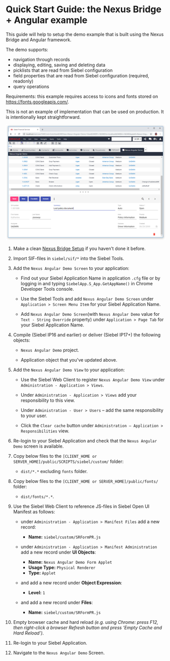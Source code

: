 # Quick Start Guide: the Nexus Bridge + Angular example

This guide will help to setup the demo example that is built using the Nexus Bridge and Angular framework.

The demo supports:

* navigation through records
* displaying, editing, saving and deleting data
* picklists that are read from Siebel configuration
* field properties that are read from Siebel configuration (required, readonly)
* query operations

Requirements: this example requires access to icons and fonts stored on https://fonts.googleapis.com/.

This is not an example of implementation that can be used on production. It is intentionally kept straightforward.

![result](images/form-demo.png)

1. Make a clean [Nexus Bridge Setup](/../../wiki/Setup-Nexus-Bridge) if you haven't done it before.

1. Import SIF-files in `siebel/sif/*` into the Siebel Tools.

1. Add the `Nexus Angular Demo Screen` to your application:

      * Find out your Siebel Application Name in application `.cfg` file or by logging in and typing `SiebelApp.S_App.GetAppName()` in Chrome Developer Tools console.
      
      * Use the Siebel Tools and add `Nexus Angular Demo Screen` under `Application > Screen Menu Item` for your Siebel Application Name.
      
      * Add `Nexus Angular Demo Screen`(with `Nexus Angular Demo` value for `Text - String Override` property) under `Application > Page Tab` for your Siebel Application Name.

1. Compile (Siebel IP16 and earlier) or deliver (Siebel IP17+) the following objects:

    * `Nexus Angular Demo` project.
    
    * Application object that you've updated above.

1. Add the `Nexus Angular Demo View` to your application:

      * Use the Siebel Web Client to register `Nexus Angular Demo View` under `Administration - Application > Views`.
      
      * Under `Administration - Application > Views` add your responsibility to this view.
      
      * Under `Administration - User > Users` – add the same responsibility to your user.
      
      * Click the `Clear cache` button under `Administration – Application > Responsibilities` view.

1. Re-login to your Siebel Application and check that the `Nexus Angular Demo` screen is available.

1. Copy below files to the `[CLIENT_HOME or SERVER_HOME]/public/SCRIPTS/siebel/custom/` folder:
    * `dist/*.*` excluding `fonts` folder.

1. Copy below files to the `[CLIENT_HOME or SERVER_HOME]/public/fonts/` folder:
    * `dist/fonts/*.*`.

1. Use the Siebel Web Client to reference JS-files in Siebel Open UI Manifest as follows:
	  * under `Administration - Application > Manifest Files` add a new record: 
    
        * **Name:** `siebel/custom/SRFormPR.js`
        
	  * under `Administration - Application > Manifest Administration` add a new record under **UI Objects**: 
    
        * **Name:** `Nexus Angular Demo Form Applet`
        * **Usage Type:** `Physical Renderer`
        * **Type:** `Applet`
        
	  * and add a new record under **Object Expression**: 
    
        * **Level:** `1`
        
	  * and add a new record under **Files**: 
    
        * **Name:** `siebel/custom/SRFormPR.js`

1. Empty browser cache and hard reload *(e.g. using Chrome: press F12, then right-click a browser Refresh button and press ‘Empty Cache and Hard Reload’)*.

1. Re-login to your Siebel Application.

1. Navigate to the `Nexus Angular Demo` Screen.
